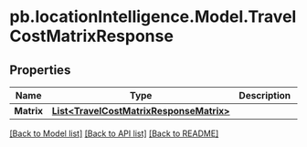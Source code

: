 # pb.locationIntelligence.Model.TravelCostMatrixResponse
## Properties

Name | Type | Description | Notes
------------ | ------------- | ------------- | -------------
**Matrix** | [**List&lt;TravelCostMatrixResponseMatrix&gt;**](TravelCostMatrixResponseMatrix.md) |  | [optional] 

[[Back to Model list]](../README.md#documentation-for-models) [[Back to API list]](../README.md#documentation-for-api-endpoints) [[Back to README]](../README.md)

